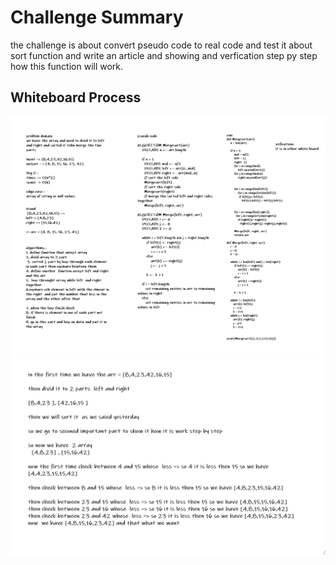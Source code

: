 # Challenge Summary

the challenge is about convert pseudo code to real code and test it about sort function and write an article and showing and verfication step py step how this function will work.

## Whiteboard Process

<img src ='./code28.PNG' />
<img src ='./code282.PNG' />
